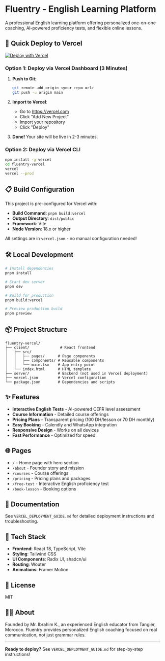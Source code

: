 # Fluentry - English Learning Platform

A professional English learning platform offering personalized one-on-one coaching, AI-powered proficiency tests, and flexible online lessons.

## 🚀 Quick Deploy to Vercel

[![Deploy with Vercel](https://vercel.com/button)](https://vercel.com/new/clone)

### Option 1: Deploy via Vercel Dashboard (3 Minutes)

1. **Push to Git**:
   ```bash
   git remote add origin <your-repo-url>
   git push -u origin main
   ```

2. **Import to Vercel**:
   - Go to https://vercel.com
   - Click "Add New Project"
   - Import your repository
   - Click "Deploy"

3. **Done!** Your site will be live in 2-3 minutes.

### Option 2: Deploy via Vercel CLI

```bash
npm install -g vercel
cd fluentry-vercel
vercel
vercel --prod
```

## 📋 Build Configuration

This project is pre-configured for Vercel with:

- **Build Command**: `pnpm build:vercel`
- **Output Directory**: `dist/public`
- **Framework**: Vite
- **Node Version**: 18.x or higher

All settings are in `vercel.json` - no manual configuration needed!

## 🛠️ Local Development

```bash
# Install dependencies
pnpm install

# Start dev server
pnpm dev

# Build for production
pnpm build:vercel

# Preview production build
pnpm preview
```

## 📦 Project Structure

```
fluentry-vercel/
├── client/              # React frontend
│   ├── src/
│   │   ├── pages/      # Page components
│   │   ├── components/ # Reusable components
│   │   └── main.tsx    # App entry point
│   └── index.html      # HTML template
├── server/             # Backend (not used in Vercel deployment)
├── vercel.json         # Vercel configuration
└── package.json        # Dependencies and scripts
```

## ✨ Features

- **Interactive English Tests** - AI-powered CEFR level assessment
- **Course Information** - Detailed course offerings
- **Pricing Plans** - Transparent pricing (100 DH/lesson or 70 DH monthly)
- **Easy Booking** - Calendly and WhatsApp integration
- **Responsive Design** - Works on all devices
- **Fast Performance** - Optimized for speed

## 🌐 Pages

- `/` - Home page with hero section
- `/about` - Founder story and mission
- `/courses` - Course offerings
- `/pricing` - Pricing plans and packages
- `/free-test` - Interactive English proficiency test
- `/book-lesson` - Booking options

## 📖 Documentation

See `VERCEL_DEPLOYMENT_GUIDE.md` for detailed deployment instructions and troubleshooting.

## 🔧 Tech Stack

- **Frontend**: React 18, TypeScript, Vite
- **Styling**: Tailwind CSS
- **UI Components**: Radix UI, shadcn/ui
- **Routing**: Wouter
- **Animations**: Framer Motion

## 📄 License

MIT

## 👨‍🏫 About

Founded by Mr. Ibrahim K., an experienced English educator from Tangier, Morocco. Fluentry provides personalized English coaching focused on real communication, not just grammar rules.

---

**Ready to deploy?** See `VERCEL_DEPLOYMENT_GUIDE.md` for step-by-step instructions!

